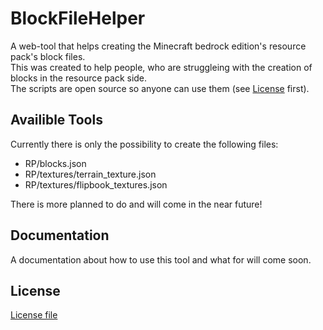 # BlockFileHelper
A web-tool that helps creating the Minecraft bedrock edition's resource pack's block files.  
This was created to help people, who are struggleing with the creation of blocks in the resource pack side.  
The scripts are open source so anyone can use them (see [License](./LICENSE) first).

## Availible Tools
Currently there is only the possibility to create the following files:
- RP/blocks.json
- RP/textures/terrain_texture.json
- RP/textures/flipbook_textures.json

There is more planned to do and will come in the near future!

## Documentation
A documentation about how to use this tool and what for will come soon.

## License
[License file](./LICENSE)
